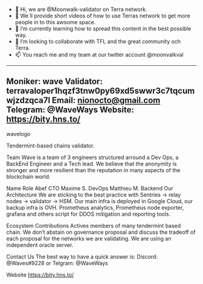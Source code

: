 - 👋 Hi, we are @Moonwalk-validator on Terra network.
- 👀 We´ll provide short videos of how to use Terras network to get more people in to this awsome space.
- 🌱 I’m currently learning how to spread this content in the best possible way.
- 💞️ I’m looking to collaborate with TFL and the great community och Terra.
- 📫 You reach me and my team at our twitter account @moonvalkval

<!---
Moonwalk-validator/Moonwalk-validator is a ✨ special ✨ repository because its `README.md` (this file) appears on your GitHub profile.
You can click the Preview link to take a look at your changes.
--->
---
Moniker: wave
Validator: terravaloper1hqzf3tnw0py69xd5swwr3c7tqcumwjzdzqca7l
Email: nionocto@gmail.com
Telegram: @WaveWays
Website: https://bity.hns.to/
---
wavelogo

Tendermint-based chains validator.

Team
Wave is a team of 3 engineers structured arround a Dev Ops, a BackEnd Engineer and a Tech lead. We believe that the anonymity is stronger and more resilient than the reputation in many aspects of the blockchain world.

Name	Role
Abef	CTO
Maxime S.	DevOps
Matthieu M.	Backend
Our Architecture
We are sticking to the best practice with Sentries → relay nodes → validator → HSM. Our main infra is deployed in Google Cloud, our backup infra is OVH. Prometheus analytics, Prometheus node exporter, grafana and others script for DDOS mitigation and reporting tools.

Ecosystem Contributions
Actives members of many tendermint based chain. We don’t abstain on governance proposal and discuss the tradeoff of each proposal for the networks we are validating. We are using an independent oracle server.

Contact Us
The best way to have a quick answer is: Discord: @Waves#9228 or Telgram: @WaveWays

Website
https://bity.hns.to/
